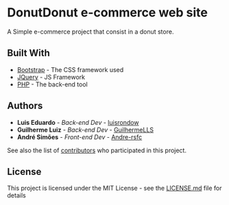 # DonutDonut e-commerce web site

A Simple e-commerce project that consist in a donut store.

## Built With

* [Bootstrap](https://getbootstrap.com/) - The CSS framework used
* [JQuery](https://jquery.com/) - JS Framework
* [PHP](https://php.net/) - The back-end tool

## Authors

* **Luis Eduardo** - *Back-end Dev* - [luisrondow](https://github.com/luisrondow)
* **Guilherme Luiz** - *Back-end Dev* - [GuilhermeLLS](https://github.com/GuilhermeLLS)
* **André Simões** - *Front-end Dev* - [Andre-rsfc](https://github.com/Andre-rsfc)

See also the list of [contributors](https://github.com/your/project/contributors) who participated in this project.

## License

This project is licensed under the MIT License - see the [LICENSE.md](LICENSE.md) file for details
